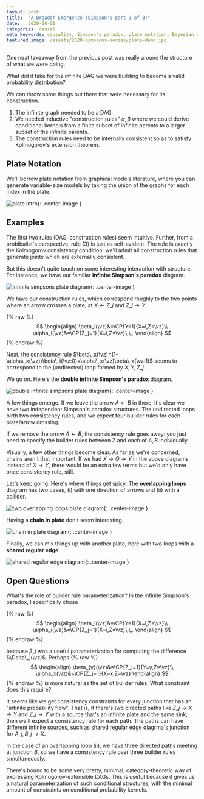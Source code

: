 ```yaml
---
layout: post
title:  "A Broader Emergence (Simpson's part 3 of 3)"
date:   2020-06-01
categories: causal
meta_keywords: causality, Simpson's paradox, plate notation, Bayesian networks
featured_image: /assets/2020-simpsons-series/plate-demo.jpg
---
```


One neat takeaway from the previous post was really around the structure of what we were doing.

What did it take for the infinite DAG we were building to become a valid probability distribution?

We can throw some things out there that were necessary for its construction.

1. The infinite graph needed to be a DAG
2. We needed inductive "construction rules" $\alpha,\beta$ where we could derive conditional kernels from a finite subset of infinite parents to a larger subset of the infinite parents.
3. The construction rules need to be internally consistent so as to satisfy Kolmogorov's extension theorem.

## Plate Notation

We'll borrow plate notation from graphical models literature, where you can generate variable-size models by taking the union of the graphs for each index in the plate.

![plate intro](/assets/2020-simpsons-series/plate-demo.jpg){: .center-image }

## Examples

The first two rules (DAG, construction rules) seem intuitive. Further, from a probibalist's perspective, rule (3) is just as self-evident. The rule is exactly the Kolmogorov consistency condition: we'll admit all construction rules that generate joints which are externally consistent.

But this doesn't quite touch on some interesting interaction with structure. For instance, we have our familiar **infinite Simpson's paradox** diagram.

![infinite simpsons plate diagram](/assets/2020-simpsons-series/infinite-simpsons-paradox.jpg){: .center-image }

We have our construction rules, which correspond roughly to the two points where an arrow crosses a plate, at $X\leftarrow Z\_j$ and $Z\_j\rightarrow Y$.

{% raw %}
$$
\begin{align}
\beta_i(\vz)&=\CP{Y=1}{X=i,Z=\vz}\\
\alpha_i(\vz)&=\CP{Z_j=1}{X=i,Z=\vz}\,\,.
\end{align}
$$
{% endraw %}

Next, the consistency rule $\beta\_x(\vz)=(1-\alpha\_x(\vz))\beta\_i(\vz:0)+\alpha\_x(\vz)\beta\_x(\vz:1)$ seems to correspond to the (undirected) loop formed by $X,Y,Z\_j$.

We go on. Here's the **double infinite Simpson's paradox** diagram.

![double infinite simpsons plate diagram](/assets/2020-simpsons-series/double-infinite-simpsons-paradox.jpg){: .center-image }

A few things emerge. If we leave the arrow $A\leftarrow B$ in there, it's clear we have two independent Simpson's paradox structures. The undirected loops birth two consistency rules, and we expect four builder rules for each plate/arrow crossing.

If we remove the arrow $A\leftarrow B$, the consistency rule goes away: you just need to specify the builder rules between $Z$ and each of $A,B$ individually.

Visually, a few other things become clear. As far as we're concerned, chains aren't that important. If we had $X\rightarrow Q\rightarrow Y$ in the above diagrams instead of $X\rightarrow Y$, there would be an extra few terms but we'd only have once consistency rule, still.

Let's keep going. Here's where things get spicy. The **overlapping loops** diagram has two cases, (i) with one direction of arrows and (ii) with a collider.

![two overlapping loops plate diagram](/assets/2020-simpsons-series/overlapping-loops.jpg){: .center-image }

Having a **chain in plate** don't seem interesting.

![chain in plate diagram](/assets/2020-simpsons-series/chain-in-plate.jpg){: .center-image }

Finally, we can mix things up with another plate, here with two loops with a **shared regular edge**.

![shared regular edge diagram](/assets/2020-simpsons-series/shared-regular-edge.jpg){: .center-image }

## Open Questions

What's the role of builder rule parameterization? In the infinite Simpson's paradox, I specifically chose

{% raw %}
$$
\begin{align}
\beta_i(\vz)&=\CP{Y=1}{X=i,Z=\vz}\\
\alpha_i(\vz)&=\CP{Z_j=1}{X=i,Z=\vz}\,\,.
\end{align}
$$
{% endraw %}

because $\beta\_i$ was a useful parameterization for computing the difference $\Delta\_j(\vz)$. Perhaps
{% raw %}
$$
\begin{align}
\beta_{y}(\vz)&=\CP{Z_j=1}{Y=y,Z=\vz}\\
\alpha_x(\vz)&=\CP{Z_j=1}{X=x,Z=\vz}
\end{align}
$$
{% endraw %}
is more natural as the set of builder rules. What constraint does this require?

It seems like we get consistency constraints for every junction that has an "infinite probability flow". That is, if there's two directed paths like $Z\_j\rightarrow X\rightarrow Y$ and $Z\_j\rightarrow Y$ with a source that's an infinite plate and the same sink, then we'll expect a consistency rule for each path. The paths can have different infinite sources, such as shared regular edge diagrma's junction for $A\_j,B\_j\rightarrow X$.

In the case of an overlapping loop (ii), we have three directed paths meeting at junction $B$, so we have a consistency rule over three builder rules simultaneously.

There's bound to be some very pretty, minimal, category-theoretic way of expressing Kolmogorov-extensible DAGs. This is useful because it gives us a natural parameterization of such conditional structures, with the minimal amount of constraints on conditional probability kernels.
